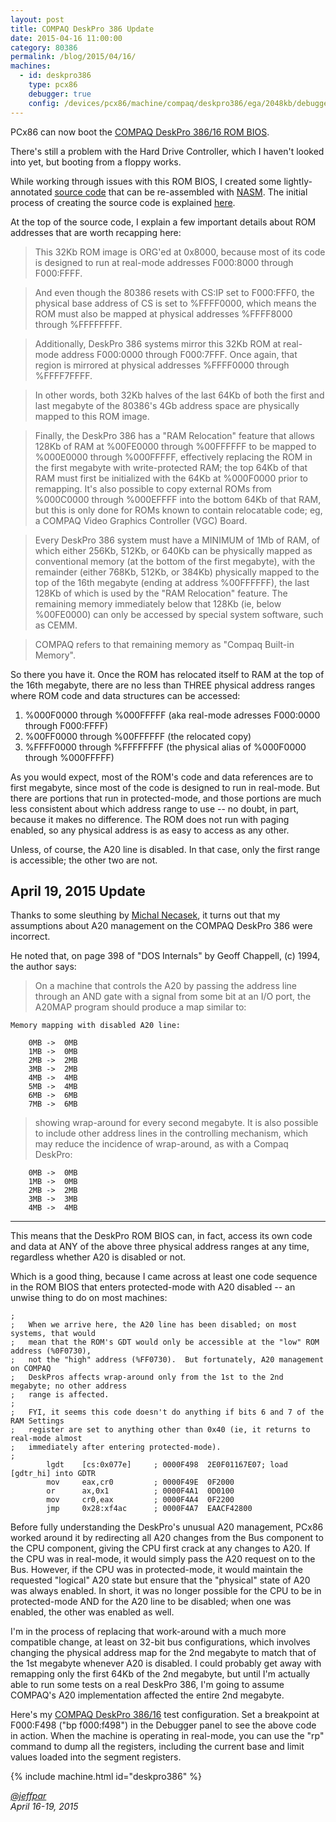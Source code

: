 ```yaml
---
layout: post
title: COMPAQ DeskPro 386 Update
date: 2015-04-16 11:00:00
category: 80386
permalink: /blog/2015/04/16/
machines:
  - id: deskpro386
    type: pcx86
    debugger: true
    config: /devices/pcx86/machine/compaq/deskpro386/ega/2048kb/debugger/machine.xml
---
```


PCx86 can now boot the [COMPAQ DeskPro 386/16 ROM BIOS](/devices/pcx86/rom/compaq/deskpro386/).

There's still a problem with the Hard Drive Controller, which I haven't looked into yet,
but booting from a floppy works.

While working through issues with this ROM BIOS, I created some lightly-annotated
[source code](/devices/pcx86/rom/compaq/deskpro386/1988-01-28/1988-01-28.asm) that can be re-assembled
with [NASM](http://www.nasm.us/).  The initial process of creating the source code is
explained [here](/devices/pcx86/rom/compaq/deskpro386/#recreating-rom-source-code).

At the top of the source code, I explain a few important details about ROM addresses that
are worth recapping here:

> This 32Kb ROM image is ORG'ed at 0x8000, because most of its code is designed to run
at real-mode addresses F000:8000 through F000:FFFF.

> And even though the 80386 resets with CS:IP set to F000:FFF0, the physical base address
of CS is set to %FFFF0000, which means the ROM must also be mapped at physical addresses
%FFFF8000 through %FFFFFFFF.

> Additionally, DeskPro 386 systems mirror this 32Kb ROM at real-mode address F000:0000
through F000:7FFF.  Once again, that region is mirrored at physical addresses %FFFF0000
through %FFFF7FFFF.

> In other words, both 32Kb halves of the last 64Kb of both the first and last megabyte
of the 80386's 4Gb address space are physically mapped to this ROM image.

> Finally, the DeskPro 386 has a "RAM Relocation" feature that allows 128Kb of RAM at
%00FE0000 through %00FFFFFF to be mapped to %000E0000 through %000FFFFF, effectively
replacing the ROM in the first megabyte with write-protected RAM; the top 64Kb of that
RAM must first be initialized with the 64Kb at %000F0000 prior to remapping.  It's also
possible to copy external ROMs from %000C0000 through %000EFFFF into the bottom 64Kb of
that RAM, but this is only done for ROMs known to contain relocatable code; eg, a COMPAQ
Video Graphics Controller (VGC) Board.

> Every DeskPro 386 system must have a MINIMUM of 1Mb of RAM, of which either 256Kb,
512Kb, or 640Kb can be physically mapped as conventional memory (at the bottom of the
first megabyte), with the remainder (either 768Kb, 512Kb, or 384Kb) physically mapped
to the top of the 16th megabyte (ending at address %00FFFFFF), the last 128Kb of which
is used by the "RAM Relocation" feature.  The remaining memory immediately below that
128Kb (ie, below %00FE0000) can only be accessed by special system software, such as CEMM.

> COMPAQ refers to that remaining memory as "Compaq Built-in Memory".

So there you have it.  Once the ROM has relocated itself to RAM at the top of the 16th
megabyte, there are no less than THREE physical address ranges where ROM code and data
structures can be accessed:

 1. %000F0000 through %000FFFFF (aka real-mode adresses F000:0000 through F000:FFFF)
 2. %00FF0000 through %00FFFFFF (the relocated copy)
 3. %FFFF0000 through %FFFFFFFF (the physical alias of %000F0000 through %000FFFFF)

As you would expect, most of the ROM's code and data references are to first megabyte,
since most of the code is designed to run in real-mode.  But there are portions that
run in protected-mode, and those portions are much less consistent about which address
range to use -- no doubt, in part, because it makes no difference.  The ROM does
not run with paging enabled, so any physical address is as easy to access as any other.

Unless, of course, the A20 line is disabled.  In that case, only the first range is
accessible; the other two are not.

April 19, 2015 Update
---
Thanks to some sleuthing by [Michal Necasek](http://os2museum.com/), it turns out that my
assumptions about A20 management on the COMPAQ DeskPro 386 were incorrect.

He noted that, on page 398 of "DOS Internals" by Geoff Chappell, (c) 1994, the author says:

> On a machine that controls the A20 by passing the address line through an AND gate with a
signal from some bit at an I/O port, the A20MAP program should produce a map similar to:

	Memory mapping with disabled A20 line:
	
	    0MB ->  0MB
	    1MB ->  0MB
	    2MB ->  2MB
	    3MB ->  2MB
	    4MB ->  4MB
	    5MB ->  4MB
	    6MB ->  6MB
	    7MB ->  6MB

> showing wrap-around for every second megabyte. It is also possible to include other address lines
in the controlling mechanism, which may reduce the incidence of wrap-around, as with a Compaq
DeskPro:

	    0MB ->  0MB
	    1MB ->  0MB
	    2MB ->  2MB
	    3MB ->  3MB
	    4MB ->  4MB

---

This means that the DeskPro ROM BIOS can, in fact, access its own code and data at ANY of the above
three physical address ranges at any time, regardless whether A20 is disabled or not.

Which is a good thing, because I came across at least one code sequence in the ROM BIOS that enters
protected-mode with A20 disabled -- an unwise thing to do on most machines: 

	;
	;   When we arrive here, the A20 line has been disabled; on most systems, that would
	;   mean that the ROM's GDT would only be accessible at the "low" ROM address (%0F0730),
	;   not the "high" address (%FF0730).  But fortunately, A20 management on COMPAQ
	;   DeskPros affects wrap-around only from the 1st to the 2nd megabyte; no other address
	;   range is affected.
	;
	;   FYI, it seems this code doesn't do anything if bits 6 and 7 of the RAM Settings
	;   register are set to anything other than 0x40 (ie, it returns to real-mode almost
	;   immediately after entering protected-mode).
	;
	        lgdt    [cs:0x077e]     ; 0000F498  2E0F01167E07; load [gdtr_hi] into GDTR
	        mov     eax,cr0         ; 0000F49E  0F2000
	        or      ax,0x1          ; 0000F4A1  0D0100
	        mov     cr0,eax         ; 0000F4A4  0F2200
	        jmp     0x28:xf4ac      ; 0000F4A7  EAACF42800

Before fully understanding the DeskPro's unusual A20 management, PCx86 worked around it by
redirecting all A20 changes from the Bus component to the CPU component, giving the CPU first
crack at any changes to A20.  If the CPU was in real-mode, it would simply pass the A20 request
on to the Bus. However, if the CPU was in protected-mode, it would maintain the requested
"logical" A20 state but ensure that the "physical" state of A20 was always enabled.  In short,
it was no longer possible for the CPU to be in protected-mode AND for the A20 line to be disabled;
when one was enabled, the other was enabled as well.

I'm in the process of replacing that work-around with a much more compatible change, at least
on 32-bit bus configurations, which involves changing the physical address map for the 2nd megabyte
to match that of the 1st megabyte whenever A20 is disabled.  I could probably get away with remapping
only the first 64Kb of the 2nd megabyte, but until I'm actually able to run some tests on a real
DeskPro 386, I'm going to assume COMPAQ's A20 implementation affected the entire 2nd megabyte.

Here's my [COMPAQ DeskPro 386/16](/devices/pcx86/machine/compaq/deskpro386/ega/2048kb/debugger/) test
configuration.  Set a breakpoint at F000:F498 ("bp f000:f498") in the Debugger panel to see the above
code in action.  When the machine is operating in real-mode, you can use the "rp" command to dump all
the registers, including the current base and limit values loaded into the segment registers.

{% include machine.html id="deskpro386" %}

*[@jeffpar](https://jeffpar.com)*  
*April 16-19, 2015*
